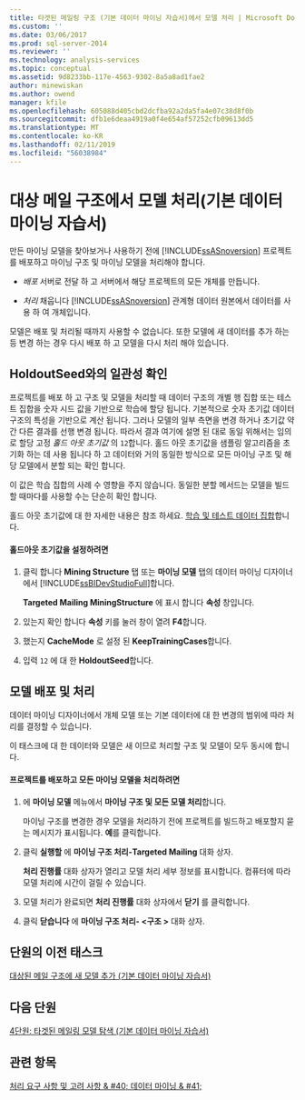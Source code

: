 ```yaml
---
title: 타겟된 메일링 구조 (기본 데이터 마이닝 자습서)에서 모델 처리 | Microsoft Docs
ms.custom: ''
ms.date: 03/06/2017
ms.prod: sql-server-2014
ms.reviewer: ''
ms.technology: analysis-services
ms.topic: conceptual
ms.assetid: 9d8233bb-117e-4563-9302-8a5a8ad1fae2
author: minewiskan
ms.author: owend
manager: kfile
ms.openlocfilehash: 605088d405cbd2dcfba92a2da5fa4e07c38d8f0b
ms.sourcegitcommit: dfb1e6deaa4919a0f4e654af57252cfb09613dd5
ms.translationtype: MT
ms.contentlocale: ko-KR
ms.lasthandoff: 02/11/2019
ms.locfileid: "56038984"
---
```

# <a name="processing-models-in-the-targeted-mailing-structure-basic-data-mining-tutorial"></a>대상 메일 구조에서 모델 처리(기본 데이터 마이닝 자습서)
  만든 마이닝 모델을 찾아보거나 사용하기 전에 [!INCLUDE[ssASnoversion](../includes/ssasnoversion-md.md)] 프로젝트를 배포하고 마이닝 구조 및 마이닝 모델을 처리해야 합니다.  
  
-   *배포* 서버로 전달 하 고 서버에서 해당 프로젝트의 모든 개체를 만듭니다.  
  
-   *처리* 채웁니다 [!INCLUDE[ssASnoversion](../includes/ssasnoversion-md.md)] 관계형 데이터 원본에서 데이터를 사용 하 여 개체입니다.  
  
 모델은 배포 및 처리될 때까지 사용할 수 없습니다. 또한 모델에 새 데이터를 추가 하는 등 변경 하는 경우 다시 배포 하 고 모델을 다시 처리 해야 있습니다.  
  
## <a name="ensuring-consistency-with-holdoutseed"></a>HoldoutSeed와의 일관성 확인  
 프로젝트를 배포 하 고 구조 및 모델을 처리할 때 데이터 구조의 개별 행 집합 또는 테스트 집합을 숫자 시드 값을 기반으로 학습에 할당 됩니다. 기본적으로 숫자 초기값 데이터 구조의 특성을 기반으로 계산 됩니다. 그러나 모델의 일부 측면을 변경 하거나 초기값 약간 다른 결과를 선행 변경 됩니다. 따라서 결과 여기에 설명 된 대로 동일 위해서는 임의로 할당 고정 *홀드 아웃 초기값* 의 `12`합니다. 홀드 아웃 초기값을 샘플링 알고리즘을 초기화 하는 데 사용 됩니다 하 고 데이터와 거의 동일한 방식으로 모든 마이닝 구조 및 해당 모델에서 분할 되는 확인 합니다.  
  
 이 값은 학습 집합의 사례 수 영향을 주지 않습니다. 동일한 분할 메서드는 모델을 빌드할 때마다를 사용할 수는 단순히 확인 합니다.  
  
 홀드 아웃 초기값에 대 한 자세한 내용은 참조 하세요. [학습 및 테스트 데이터 집합](../../2014/analysis-services/data-mining/training-and-testing-data-sets.md)합니다.  
  
#### <a name="to-set-the-holdout-seed"></a>홀드아웃 초기값을 설정하려면  
  
1.  클릭 합니다 **Mining Structure** 탭 또는 **마이닝 모델** 탭의 데이터 마이닝 디자이너에서 [!INCLUDE[ssBIDevStudioFull](../includes/ssbidevstudiofull-md.md)]합니다.  
  
     **Targeted Mailing MiningStructure** 에 표시 합니다 **속성** 창입니다.  
  
2.  있는지 확인 합니다 **속성** 키를 눌러 창이 열려 **F4**합니다.  
  
3.  했는지 **CacheMode** 로 설정 된 **KeepTrainingCases**합니다.  
  
4.  입력 `12` 에 대 한 **HoldoutSeed**합니다.  
  
## <a name="deploying-and-processing-the-models"></a>모델 배포 및 처리  
 데이터 마이닝 디자이너에서 개체 모델 또는 기본 데이터에 대 한 변경의 범위에 따라 처리를 결정할 수 있습니다.  
  
 이 태스크에 대 한 데이터와 모델은 새 이므로 처리할 구조 및 모델이 모두 동시에 합니다.  
  
#### <a name="to-deploy-the-project-and-process-all-the-mining-models"></a>프로젝트를 배포하고 모든 마이닝 모델을 처리하려면  
  
1.  에 **마이닝 모델** 메뉴에서 **마이닝 구조 및 모든 모델 처리**합니다.  
  
     마이닝 구조를 변경한 경우 모델을 처리하기 전에 프로젝트를 빌드하고 배포할지 묻는 메시지가 표시됩니다. **예**를 클릭합니다.  
  
2.  클릭 **실행할** 에 **마이닝 구조 처리-Targeted Mailing** 대화 상자.  
  
     **처리 진행률** 대화 상자가 열리고 모델 처리 세부 정보를 표시합니다. 컴퓨터에 따라 모델 처리에 시간이 걸릴 수 있습니다.  
  
3.  모델 처리가 완료되면 **처리 진행률** 대화 상자에서 **닫기** 를 클릭합니다.  
  
4.  클릭 **닫습니다** 에 **마이닝 구조 처리- \<구조 >** 대화 상자.  
  
## <a name="previous-task-in-lesson"></a>단원의 이전 태스크  
 [대상된 메일 구조에 새 모델 추가 &#40;기본 데이터 마이닝 자습서&#41;](../../2014/tutorials/adding-new-models-to-the-targeted-mailing-structure-basic-data-mining-tutorial.md)  
  
## <a name="next-lesson"></a>다음 단원  
 [4단원: 타겟된 메일링 모델 탐색 &#40;기본 데이터 마이닝 자습서&#41;](../../2014/tutorials/lesson-4-exploring-the-targeted-mailing-models-basic-data-mining-tutorial.md)  
  
## <a name="see-also"></a>관련 항목  
 [처리 요구 사항 및 고려 사항 & #40; 데이터 마이닝 & #41;](../../2014/analysis-services/data-mining/processing-requirements-and-considerations-data-mining.md)  
  
  
